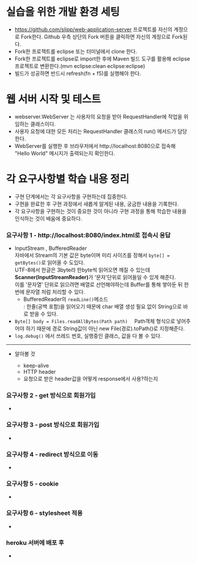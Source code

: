 # 실습을 위한 개발 환경 세팅
* https://github.com/slipp/web-application-server 프로젝트를 자신의 계정으로 Fork한다. Github 우측 상단의 Fork 버튼을 클릭하면 자신의 계정으로 Fork된다.
* Fork한 프로젝트를 eclipse 또는 터미널에서 clone 한다.
* Fork한 프로젝트를 eclipse로 import한 후에 Maven 빌드 도구를 활용해 eclipse 프로젝트로 변환한다.(mvn eclipse:clean eclipse:eclipse)
* 빌드가 성공하면 반드시 refresh(fn + f5)를 실행해야 한다.

# 웹 서버 시작 및 테스트
* webserver.WebServer 는 사용자의 요청을 받아 RequestHandler에 작업을 위임하는 클래스이다.
* 사용자 요청에 대한 모든 처리는 RequestHandler 클래스의 run() 메서드가 담당한다.
* WebServer를 실행한 후 브라우저에서 http://localhost:8080으로 접속해 "Hello World" 메시지가 출력되는지 확인한다.

# 각 요구사항별 학습 내용 정리
* 구현 단계에서는 각 요구사항을 구현하는데 집중한다. 
* 구현을 완료한 후 구현 과정에서 새롭게 알게된 내용, 궁금한 내용을 기록한다.
* 각 요구사항을 구현하는 것이 중요한 것이 아니라 구현 과정을 통해 학습한 내용을 인식하는 것이 배움에 중요하다. 

### 요구사항 1 - http://localhost:8080/index.html로 접속시 응답
* InputStream , BufferedReader  
자바에서 Stream의 기본 값은 byte이며 미리 사이즈를 정해서 `byte[] = getBytes()`로 읽어올 수 도있다.   
  UTF-8에서 한글은 3byte라 한byte씩 읽어오면 깨질 수 있는데 <b>Scanner(InputStreamReader)</b>가 '문자'단위로 읽어들일 수 있게 해준다.   
  이를 '문자열' 단위로 읽으려면 배열로 선언해야하는데 Buffer를 통해 쌓아둔 뒤 한번에 문자열 처럼 처리할 수 있다.
  - BufferedReader의 `readLine()`메소드   
    : 한줄(공백 포함)을 읽어오기 때문에 char 배열 생성 필요 없이 String으로 바로 받을 수 있다.  
* `Byte[] body = Files.readAllBytes(Path path)  `
  Path객체 형식으로 넣어주어야 하기 때문에 경로 String값이 아닌  new File(경로).toPath()로 지정해준다.  
* `log.debug()` 에서 쓰레드 번호, 실행중인 클래스, 값을 다 볼 수 있다.

---
* 알아볼 것

    - keep-alive
    - HTTP header 
    - 요청으로 받은 header값을 어떻게 response에서 사용?하는지 

### 요구사항 2 - get 방식으로 회원가입
* 

### 요구사항 3 - post 방식으로 회원가입
* 

### 요구사항 4 - redirect 방식으로 이동
* 

### 요구사항 5 - cookie
* 

### 요구사항 6 - stylesheet 적용
* 

### heroku 서버에 배포 후
* 